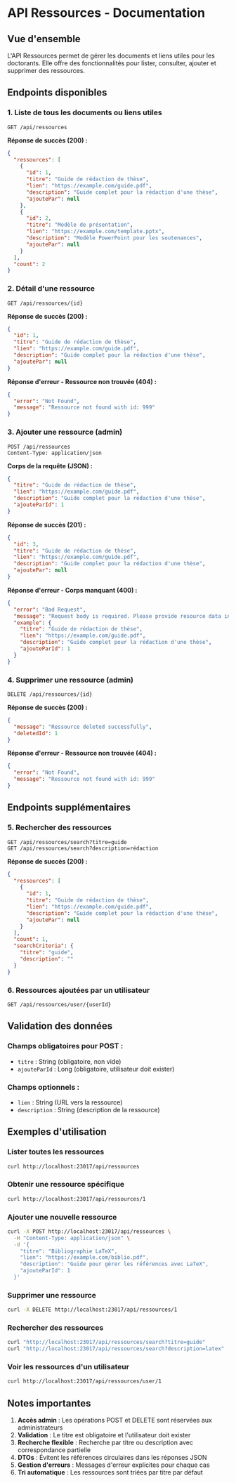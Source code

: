 # API Ressources - Documentation

## Vue d'ensemble

L'API Ressources permet de gérer les documents et liens utiles pour les doctorants. Elle offre des fonctionnalités pour lister, consulter, ajouter et supprimer des ressources.

## Endpoints disponibles

### 1. Liste de tous les documents ou liens utiles
```
GET /api/ressources
```

**Réponse de succès (200) :**
```json
{
  "ressources": [
    {
      "id": 1,
      "titre": "Guide de rédaction de thèse",
      "lien": "https://example.com/guide.pdf",
      "description": "Guide complet pour la rédaction d'une thèse",
      "ajoutePar": null
    },
    {
      "id": 2,
      "titre": "Modèle de présentation",
      "lien": "https://example.com/template.pptx",
      "description": "Modèle PowerPoint pour les soutenances",
      "ajoutePar": null
    }
  ],
  "count": 2
}
```

### 2. Détail d'une ressource
```
GET /api/ressources/{id}
```

**Réponse de succès (200) :**
```json
{
  "id": 1,
  "titre": "Guide de rédaction de thèse",
  "lien": "https://example.com/guide.pdf",
  "description": "Guide complet pour la rédaction d'une thèse",
  "ajoutePar": null
}
```

**Réponse d'erreur - Ressource non trouvée (404) :**
```json
{
  "error": "Not Found",
  "message": "Ressource not found with id: 999"
}
```

### 3. Ajouter une ressource (admin)
```
POST /api/ressources
Content-Type: application/json
```

**Corps de la requête (JSON) :**
```json
{
  "titre": "Guide de rédaction de thèse",
  "lien": "https://example.com/guide.pdf",
  "description": "Guide complet pour la rédaction d'une thèse",
  "ajouteParId": 1
}
```

**Réponse de succès (201) :**
```json
{
  "id": 3,
  "titre": "Guide de rédaction de thèse",
  "lien": "https://example.com/guide.pdf",
  "description": "Guide complet pour la rédaction d'une thèse",
  "ajoutePar": null
}
```

**Réponse d'erreur - Corps manquant (400) :**
```json
{
  "error": "Bad Request",
  "message": "Request body is required. Please provide resource data in JSON format.",
  "example": {
    "titre": "Guide de rédaction de thèse",
    "lien": "https://example.com/guide.pdf",
    "description": "Guide complet pour la rédaction d'une thèse",
    "ajouteParId": 1
  }
}
```

### 4. Supprimer une ressource (admin)
```
DELETE /api/ressources/{id}
```

**Réponse de succès (200) :**
```json
{
  "message": "Ressource deleted successfully",
  "deletedId": 1
}
```

**Réponse d'erreur - Ressource non trouvée (404) :**
```json
{
  "error": "Not Found",
  "message": "Ressource not found with id: 999"
}
```

## Endpoints supplémentaires

### 5. Rechercher des ressources
```
GET /api/ressources/search?titre=guide
GET /api/ressources/search?description=rédaction
```

**Réponse de succès (200) :**
```json
{
  "ressources": [
    {
      "id": 1,
      "titre": "Guide de rédaction de thèse",
      "lien": "https://example.com/guide.pdf",
      "description": "Guide complet pour la rédaction d'une thèse",
      "ajoutePar": null
    }
  ],
  "count": 1,
  "searchCriteria": {
    "titre": "guide",
    "description": ""
  }
}
```

### 6. Ressources ajoutées par un utilisateur
```
GET /api/ressources/user/{userId}
```

## Validation des données

### Champs obligatoires pour POST :
- `titre` : String (obligatoire, non vide)
- `ajouteParId` : Long (obligatoire, utilisateur doit exister)

### Champs optionnels :
- `lien` : String (URL vers la ressource)
- `description` : String (description de la ressource)

## Exemples d'utilisation

### Lister toutes les ressources
```bash
curl http://localhost:23017/api/ressources
```

### Obtenir une ressource spécifique
```bash
curl http://localhost:23017/api/ressources/1
```

### Ajouter une nouvelle ressource
```bash
curl -X POST http://localhost:23017/api/ressources \
  -H "Content-Type: application/json" \
  -d '{
    "titre": "Bibliographie LaTeX",
    "lien": "https://example.com/biblio.pdf",
    "description": "Guide pour gérer les références avec LaTeX",
    "ajouteParId": 1
  }'
```

### Supprimer une ressource
```bash
curl -X DELETE http://localhost:23017/api/ressources/1
```

### Rechercher des ressources
```bash
curl "http://localhost:23017/api/ressources/search?titre=guide"
curl "http://localhost:23017/api/ressources/search?description=latex"
```

### Voir les ressources d'un utilisateur
```bash
curl http://localhost:23017/api/ressources/user/1
```

## Notes importantes

1. **Accès admin** : Les opérations POST et DELETE sont réservées aux administrateurs
2. **Validation** : Le titre est obligatoire et l'utilisateur doit exister
3. **Recherche flexible** : Recherche par titre ou description avec correspondance partielle
4. **DTOs** : Évitent les références circulaires dans les réponses JSON
5. **Gestion d'erreurs** : Messages d'erreur explicites pour chaque cas
6. **Tri automatique** : Les ressources sont triées par titre par défaut
